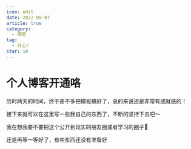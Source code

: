 ```yaml
---
icon: edit
date: 2022-09-07
article: true
category:
  - 随笔
tag:
  - 开心!
star: 10
---
```

# 个人博客开通咯

历时两天的时间，终于差不多把模板搞好了，总的来说还是非常有成就感的！

接下来就可以在这里写一些我自己的东西了，不断的坚持下去吧～

我在想我要不要把这个公开到现实的朋友圈或者学习的圈子🤔

还是再等一等好了，有些东西还没有准备好

